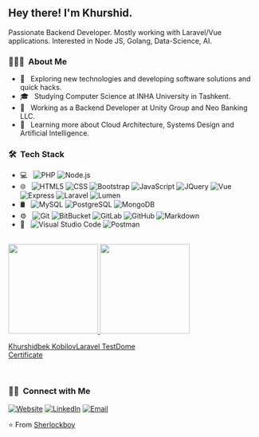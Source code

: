 <h2> Hey there! I'm Khurshid.</h2>
    Passionate Backend Developer. Mostly working with Laravel/Vue applications. Interested in Node JS, Golang, Data-Science, AI.
<h3> 👨🏻‍💻 &nbsp;About Me </h3>

- 🤔 &nbsp; Exploring new technologies and developing software solutions and quick hacks.
- 🎓 &nbsp; Studying Computer Science at INHA University in Tashkent.
- 💼 &nbsp; Working as a Backend Developer at Unity Group and Neo Banking LLC.
- 🌱 &nbsp; Learning more about Cloud Architecture, Systems Design and Artificial Intelligence.

<h3> 🛠 &nbsp;Tech Stack</h3>

- 💻 &nbsp;
  ![PHP](https://img.shields.io/badge/-PHP-333333?style=flat&logo=php)
  ![Node.js](https://img.shields.io/badge/-NodeJS-333333?style=flat&logo=node.js)
- 🌐 &nbsp;
  ![HTML5](https://img.shields.io/badge/-HTML5-333333?style=flat&logo=HTML5)
  ![CSS](https://img.shields.io/badge/-CSS-333333?style=flat&logo=CSS3&logoColor=1572B6)
  ![Bootstrap](https://img.shields.io/badge/-Bootstrap-333333?style=flat&logo=bootstrap&logoColor=563D7C)
  ![JavaScript](https://img.shields.io/badge/-JavaScript-333333?style=flat&logo=javascript)
  ![JQuery](https://img.shields.io/badge/-JQuery-333333?style=flat&logo=jquery)
  ![Vue](https://img.shields.io/badge/-Vue-333333?style=flat&logo=vue.js)
  ![Express](https://img.shields.io/badge/-Express-333333?style=flat&logo=express)
  ![Laravel](https://img.shields.io/badge/-Laravel-333333?style=flat&logo=laravel)
  ![Lumen](https://img.shields.io/badge/-Lumen-333333?style=flat&logo=lumen)
- 🛢 &nbsp;
  ![MySQL](https://img.shields.io/badge/-MySQL-333333?style=flat&logo=mysql)
  ![PostgreSQL](https://img.shields.io/badge/-PostgreSQL-333333?style=flat&logo=postgresql)
  ![MongoDB](https://img.shields.io/badge/-MongoDB-333333?style=flat&logo=mongodb)
- ⚙️ &nbsp;
  ![Git](https://img.shields.io/badge/-Git-333333?style=flat&logo=git)
  ![BitBucket](https://img.shields.io/badge/-BitBucket-333333?style=flat&logo=bitbucket)
  ![GitLab](https://img.shields.io/badge/-GitLab-333333?style=flat&logo=gitlab)
  ![GitHub](https://img.shields.io/badge/-GitHub-333333?style=flat&logo=github)
  ![Markdown](https://img.shields.io/badge/-Markdown-333333?style=flat&logo=markdown)
- 🔧 &nbsp;
  ![Visual Studio Code](https://img.shields.io/badge/-Visual%20Studio%20Code-333333?style=flat&logo=visual-studio-code&logoColor=007ACC)
  ![Postman](https://img.shields.io/badge/-Postman-333333?style=flat&logo=postman)

<br/>

<a href="https://github.com/Sherlockboy">
  <img height="180em" src="https://github-readme-stats.vercel.app/api?username=Sherlockboy&theme=buefy&show_icons=true" />
  <img height="180em" src="https://github-readme-stats.vercel.app/api/top-langs/?username=Sherlockboy&theme=buefy&layout=compact" />
</a>

<br/>

<a href="https://app.testdome.com/cert/4149c87e17a94cf7b4b3fe5161037da6" class="testdome-certificate-stamp gold"><span class="testdome-certificate-name">Khurshidbek Kobilov</span><span class="testdome-certificate-test-name">Laravel </span><span class="testdome-certificate-card-logo">TestDome<br />Certificate</span></a>
<script>var stylesheet = "https://app.testdome.com/content/source/stylesheets/embed.css", link = document.createElement("link"); link.href = stylesheet, link.type = "text/css", link.rel = "stylesheet", link.media = "screen,print", document.getElementsByTagName("head")[0].appendChild(link);</script>

<br/>

<h3> 🤝🏻 &nbsp;Connect with Me </h3>

<p>
<a href="https://sherlockboy.github.io/"><img alt="Website" src="https://img.shields.io/badge/Website-sherlockboy.github.io-blue?style=flat-square&logo=google-chrome"></a>
<a href="https://www.linkedin.com/in/khurshid-kobilov/"><img alt="LinkedIn" src="https://img.shields.io/badge/LinkedIn-KobilovKhurshid-blue?style=flat-square&logo=linkedin"></a>
<a href="mailto:kabilovhurshid5@gmail.com"><img alt="Email" src="https://img.shields.io/badge/Email-kabilovhurshid5@gmail.com-blue?style=flat-square&logo=gmail"></a>
</p>

⭐️ From [Sherlockboy](https://github.com/Sherlockboy)
